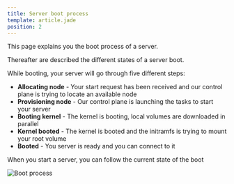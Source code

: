 ```yaml
---
title: Server boot process
template: article.jade
position: 2
---
```


This page explains you the boot process of a server.

Thereafter are described the different states of a server boot.

While booting, your server will go through five different steps:

- <strong>Allocating node</strong> - Your start request has been received and our control plane is trying to locate an available node
- <strong>Provisioning node</strong> - Our control plane is launching the tasks to start your server 
- <strong>Booting kernel</strong> - The kernel is booting, local volumes are downloaded in parallel
- <strong>Kernel booted</strong> - The kernel is booted and the initramfs is trying to mount your root volume
- <strong>Booted</strong> - You server is ready and you can connect to it

When you start a server, you can follow the current state of the boot

![Boot process](../../images/boot_process.png "Boot process")